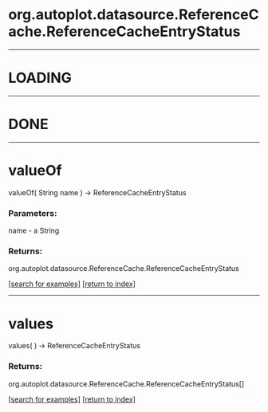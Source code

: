# org.autoplot.datasource.ReferenceCache.ReferenceCacheEntryStatus



***
<a name="LOADING"></a>
# LOADING



***
<a name="DONE"></a>
# DONE



***
<a name="valueOf"></a>
# valueOf
valueOf( String name ) &rarr; ReferenceCacheEntryStatus



### Parameters:
name - a String

### Returns:
org.autoplot.datasource.ReferenceCache.ReferenceCacheEntryStatus


<a href="https://github.com/autoplot/dev/search?q=valueOf&unscoped_q=valueOf">[search for examples]</a>
<a href="https://github.com/autoplot/documentation/blob/master/javadoc/index-all.md">[return to index]</a>

***
<a name="values"></a>
# values
values(  ) &rarr; ReferenceCacheEntryStatus



### Returns:
org.autoplot.datasource.ReferenceCache.ReferenceCacheEntryStatus[]


<a href="https://github.com/autoplot/dev/search?q=values&unscoped_q=values">[search for examples]</a>
<a href="https://github.com/autoplot/documentation/blob/master/javadoc/index-all.md">[return to index]</a>

